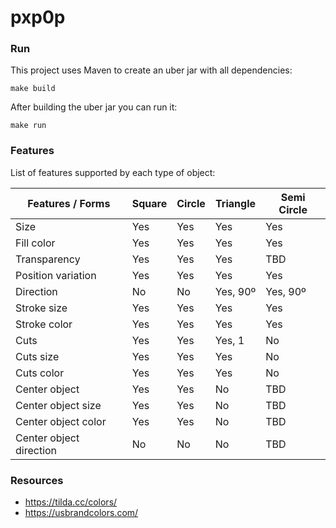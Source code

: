 # pxp0p

### Run

This project uses Maven to create an uber jar with all dependencies:
```
make build
```

After building the uber jar you can run it:
```
make run
```

### Features

List of features supported by each type of object:

| Features / Forms        | Square | Circle | Triangle | Semi Circle |
|-------------------------|--------|--------|----------|-------------|
| Size                    | Yes    | Yes    | Yes      | Yes         |
| Fill color              | Yes    | Yes    | Yes      | Yes         |
| Transparency            | Yes    | Yes    | Yes      | TBD         |
| Position variation      | Yes    | Yes    | Yes      | Yes         |
| Direction               | No     | No     | Yes, 90º | Yes, 90º    |
| Stroke size             | Yes    | Yes    | Yes      | Yes         |
| Stroke color            | Yes    | Yes    | Yes      | Yes         |
| Cuts                    | Yes    | Yes    | Yes, 1   | No          |
| Cuts size               | Yes    | Yes    | Yes      | No          |
| Cuts color              | Yes    | Yes    | Yes      | No          |
| Center object           | Yes    | Yes    | No       | TBD         |
| Center object size      | Yes    | Yes    | No       | TBD         |
| Center object color     | Yes    | Yes    | No       | TBD         |
| Center object direction | No     | No     | No       | TBD         |

### Resources

* https://tilda.cc/colors/
* https://usbrandcolors.com/